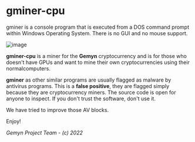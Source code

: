 # gminer-cpu

gminer is a console program that is executed from a DOS command prompt within Windows Operating System.
There is no GUI and no mouse support.

![image](https://user-images.githubusercontent.com/79031062/157154207-7152a625-d3f3-49cc-9aec-13b994c154b0.png)


**gminer-cpu** is a miner for the **Gemyn** cryptocurrency and is for those who doesn't have GPUs and want to mine their own cryptocurrencies using their normalcomputers.

**gminer** as other similar programs are usually flagged as malware by antivirus programs. This is
a **false positive**, they are flagged simply because they are cryptocurrency 
miners. The source code is open for anyone to inspect. If you don't trust
the software, don't use it.

We have tried to improve those AV blocks.

Enjoy!

*Gemyn Project Team - (c) 2022*
